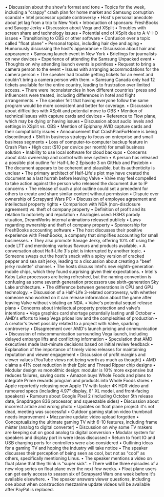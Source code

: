 • Discussion about the show's format and tone
• Topics for the week, including a "crappy" crash plan for home market and Samsung corruption scandal
• Intel processor update controversy
• Host's personal anecdote about jet lag from a trip to New York
• Introduction of sponsors: FreshBooks and Savage Jerky
• Discussion about Vega and XSplit
• Troubles with screen share and technology issues
• Potential end of XSplit due to A-V-I-O issues
• Transitioning to OBS or other software
• Confusion over a topic called "float plane"
• Personal topics, including hair dye and aging
• Humorously discussing the host's appearance
• Discussion about hair and appearance
• Samsung launch event in New York
• Briefings for journalists on new devices
• Experience of attending the Samsung Unpacked event
• Thoughts on why attending launch events is pointless
• Request to bring a camera person to the event
• Issues with arranging accommodations for the camera person
• The speaker had trouble getting tickets for an event and couldn't bring a camera person with them.
• Samsung Canada only had 12 tickets available for the entire country, leading to frustration over limited access.
• There were inconsistencies in how different countries' press and influencers were treated, including differences in hotel and flight arrangements.
• The speaker felt that having everyone follow the same program would be more consistent and better for coverage.
• Discussion about difficulties with XSplit and potential move to OBS
• Mention of technical issues with capture cards and devices
• Reference to Flow plane, which may be dying or having issues
• Discussion about audio levels and settings in XSplit vs. OBS
• Mention of Epiphany AVID capture cards and their compatibility issues
• Announcement that CrashPlanForHome is being discontinued
• Shift in business strategy to focus on enterprise and small business segments
• Loss of computer-to-computer backup feature in Crash Plan
• High cost ($10 per device per month) for small business solution
• Inability to use local software for cloud backups
• Concerns about data ownership and control with new system
• A person has released a possible plot outline for Half-Life 2 Episode 3 on GitHub and Pastebin
• The document appears to be coherent and plausible, but its authenticity is unclear
• The primary architect of Half-Life's plot may have created the document as a last hurrah before leaving Valve
• Valve may feel compelled to take action against the person who released the document due to IP concerns
• The release of such a plot outline could set a precedent for others to create and share similar content without permission
• Dispute over ownership of Scrapyard Wars PC
• Discussion of employee agreement and intellectual property rights
• Comparison with NDA (non-disclosure agreement) vs. theft of company property
• Definition of profit and its relation to notoriety and reputation
• Analogies used: H3H3 parody situation, DreamWorks internal animations released publicly
• Laws regarding ownership and theft of company property
• Sponsorship for FreshBooks accounting software
• The host discusses their positive experience with FreshBooks, a company that simplifies accounting for small businesses.
• They also promote Savage Jerky, offering 10% off using the code LTT and mentioning various flavours and products available.
• A conversation about Half-Life 3's plot is interrupted by another topic.
• Someone swaps out the host's snack with a spicy version of cracked pepper and sea salt jerky, leading to a discussion about creating a "beef jerky roulette" channel.
• The hosts discuss Intel's new eighth-generation mobile chips, which they found surprising given their expectations.
• Intel's Kaby Lake processors are being refreshed, but the naming convention is confusing as some seventh generation processors use sixth-generation Sky Lake architecture.
• The difference between generations in CPU and GPU technology.
• Discussion of a Half-Life 3-related controversy, with whether someone who worked on it can release information about the game after leaving Valve without violating an NDA.
• Valve's potential sequel release plans
• Concerns about intellectual property protection and valve's intentions
• Vega graphics card shortage potentially lasting until October
• AMD's efforts to keep Vega prices low and the complexities of production
• A creator's tweet possibly related to a project with Valve, sparking controversy
• Disagreement over AMD's launch pricing and communication
• Discussion of miscommunication surrounding Vega launch, including delayed embargo lifts and conflicting information
• Speculation that AMD executives made last-minute decisions based on initial review feedback
• Explanation of the importance of timely video releases for maintaining reputation and viewer engagement
• Discussion of profit margins and viewer values (YouTube views not being worth as much as thought)
• AMD claims a 41% cost reduction in their Epic and Thread Ripper chip designs
• Modular design vs monolithic design: modular is 10% more expensive but reduces failures, saving costs
• Amazon buys Whole Foods and plans to integrate Prime rewards program and products into Whole Foods stores
• Apple reportedly releasing new Apple TV with faster 4K HDR video and rumoured specs (including 4.97" display, 6" XL model, and front-facing speakers)
• Rumours about Google Pixel 2 (including October 5th release date, Snapdragon 836 processor, and squeezable sides)
• Discussion about incorrect article and wrong photo
• Updates on float plane project: it's not dead, meeting was successful
• Outdoor gaming station video thumbnail needs improvement
• Mezzanine update: video upload forgotten
• Conceptualizing the ultimate gaming TV with 6–10 features, including frame mister (analog to digital converter)
• Discussion on why some TV makers are keeping out on good analog to digital conversion
• Modular system for speakers and display port in were ideas discussed
• Return to front IO and USB charging ports for controllers were also considered
• Outlining ideas for a gaming TV and hoping the industry will take notice
• The speaker discusses their perception of being seen as cool, but not as "cool" as others, specifically mentioning Linus.
• The speaker mentions a video on float plane that they think is "super sick".
• There will be three episodes of a new vlog series on float plane over the next few weeks.
• Float plane users can get early access to season six of Scrapyard Wars one week before it's available elsewhere.
• The speaker answers viewer questions, including one about when construction mezzanine update videos will be available after PayPal is replaced.